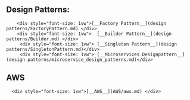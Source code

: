 ## Design Patterns:
        <div style="font-size: 1vw">[__Factory Pattern__](design patterns/FactoryPattern.md) </div>
        <div style="font-size: 1vw">  [__Builder Pattern__](design patterns/Builder.md) </div>
         <div style="font-size: 1vw"> [__Singleton Pattern__](design patterns/SingletonPattern.md)</div>
         <div style="font-size: 1vw"> [__Microservices Designpattern__](design patterns/microservice_design_patterns.md)</div>
         
## AWS
      <div style="font-size: 1vw">[__AWS__](AWS/aws.md) </div>
